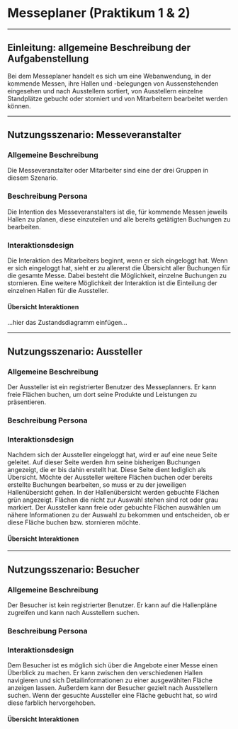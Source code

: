 # Messeplaner (Praktikum 1 & 2)

---

## Einleitung: allgemeine Beschreibung der Aufgabenstellung

Bei dem Messeplaner handelt es sich um eine Webanwendung, in der kommende Messen, ihre Hallen und -belegungen von Aussenstehenden eingesehen und nach Ausstellern sortiert, von Ausstellern einzelne Standplätze gebucht oder storniert und von Mitarbeitern bearbeitet werden können.

---

## Nutzungsszenario: Messeveranstalter

### Allgemeine Beschreibung

Die Messeveranstalter oder Mitarbeiter sind eine der drei Gruppen in diesem Szenario.

### Beschreibung Persona

Die Intention des Messeveranstalters ist die, für kommende Messen jeweils Hallen zu planen, diese einzuteilen und alle bereits getätigten Buchungen zu bearbeiten.

### Interaktionsdesign

Die Interaktion des Mitarbeiters beginnt, wenn er sich eingeloggt hat.
Wenn er sich eingeloggt hat, sieht er zu allererst die Übersicht aller Buchungen für die gesamte Messe.
Dabei besteht die Möglichkeit, einzelne Buchungen zu stornieren.
Eine weitere Möglichkeit der Interaktion ist die Einteilung der einzelnen Hallen für die Aussteller.

#### Übersicht Interaktionen

...hier das Zustandsdiagramm einfügen...

---

## Nutzungsszenario: Aussteller

### Allgemeine Beschreibung

Der Aussteller ist ein registrierter Benutzer des Messeplanners. Er kann freie Flächen buchen, um dort seine Produkte und Leistungen zu präsentieren.

### Beschreibung Persona

### Interaktionsdesign

Nachdem sich der Aussteller eingeloggt hat, wird er auf eine neue Seite geleitet. Auf dieser Seite werden ihm seine bisherigen Buchungen angezeigt, die er bis dahin erstellt hat. Diese Seite dient lediglich als Übersicht. Möchte der Aussteller weitere Flächen buchen oder bereits erstellte Buchungen bearbeiten, so muss er zu der jeweiligen Hallenübersicht gehen.
In der Hallenübersicht werden gebuchte Flächen grün angezeigt. Flächen die nicht zur Auswahl stehen sind rot oder grau markiert. Der Aussteller kann freie oder gebuchte Flächen auswählen um nähere Informationen zu der Auswahl zu bekommen und entscheiden, ob er diese Fläche buchen bzw. stornieren möchte.

#### Übersicht Interaktionen

---

## Nutzungsszenario: Besucher

### Allgemeine Beschreibung

Der Besucher ist kein registrierter Benutzer. Er kann auf die Hallenpläne zugreifen und kann nach Ausstellern suchen.

### Beschreibung Persona

### Interaktionsdesign

Dem Besucher ist es möglich sich über die Angebote einer Messe einen Überblick zu machen. Er kann zwischen den verschiedenen Hallen navigieren und sich Detailinformationen zu einer ausgewählten Fläche anzeigen lassen. Außerdem kann der Besucher gezielt nach Ausstellern suchen. Wenn der gesuchte Aussteller eine Fläche gebucht hat, so wird diese farblich hervorgehoben.

#### Übersicht Interaktionen
